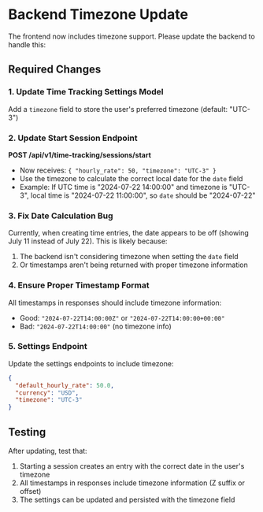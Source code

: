 # Backend Timezone Update

The frontend now includes timezone support. Please update the backend to handle this:

## Required Changes

### 1. Update Time Tracking Settings Model
Add a `timezone` field to store the user's preferred timezone (default: "UTC-3")

### 2. Update Start Session Endpoint
**POST /api/v1/time-tracking/sessions/start**
- Now receives: `{ "hourly_rate": 50, "timezone": "UTC-3" }`
- Use the timezone to calculate the correct local date for the `date` field
- Example: If UTC time is "2024-07-22 14:00:00" and timezone is "UTC-3", local time is "2024-07-22 11:00:00", so `date` should be "2024-07-22"

### 3. Fix Date Calculation Bug
Currently, when creating time entries, the date appears to be off (showing July 11 instead of July 22). This is likely because:
1. The backend isn't considering timezone when setting the `date` field
2. Or timestamps aren't being returned with proper timezone information

### 4. Ensure Proper Timestamp Format
All timestamps in responses should include timezone information:
- Good: `"2024-07-22T14:00:00Z"` or `"2024-07-22T14:00:00+00:00"`
- Bad: `"2024-07-22T14:00:00"` (no timezone info)

### 5. Settings Endpoint
Update the settings endpoints to include timezone:
```json
{
  "default_hourly_rate": 50.0,
  "currency": "USD",
  "timezone": "UTC-3"
}
```

## Testing
After updating, test that:
1. Starting a session creates an entry with the correct date in the user's timezone
2. All timestamps in responses include timezone information (Z suffix or offset)
3. The settings can be updated and persisted with the timezone field 